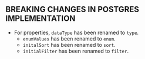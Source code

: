 ## BREAKING CHANGES IN POSTGRES IMPLEMENTATION

- For properties, `dataType` has been renamed to `type`.
  - `enumValues` has been renamed to `enum`.
  - `initalSort` has been renamed to `sort`.
  - `initialFilter` has been renamed to `filter`.
